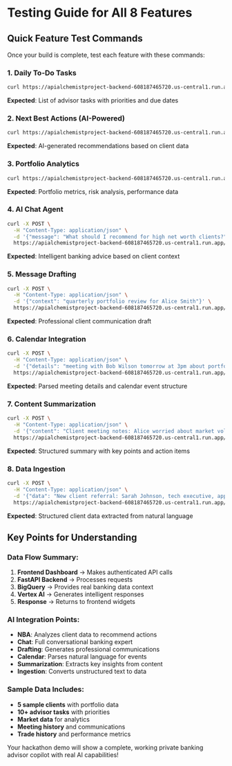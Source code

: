 # Testing Guide for All 8 Features

## Quick Feature Test Commands

Once your build is complete, test each feature with these commands:

### 1. Daily To-Do Tasks
```bash
curl https://apialchemistproject-backend-608187465720.us-central1.run.app/todo
```
**Expected**: List of advisor tasks with priorities and due dates

### 2. Next Best Actions (AI-Powered)
```bash
curl https://apialchemistproject-backend-608187465720.us-central1.run.app/nba
```
**Expected**: AI-generated recommendations based on client data

### 3. Portfolio Analytics
```bash
curl https://apialchemistproject-backend-608187465720.us-central1.run.app/portfolio
```
**Expected**: Portfolio metrics, risk analysis, performance data

### 4. AI Chat Agent
```bash
curl -X POST \
  -H "Content-Type: application/json" \
  -d '{"message": "What should I recommend for high net worth clients?"}' \
  https://apialchemistproject-backend-608187465720.us-central1.run.app/chat
```
**Expected**: Intelligent banking advice based on client context

### 5. Message Drafting
```bash
curl -X POST \
  -H "Content-Type: application/json" \
  -d '{"context": "quarterly portfolio review for Alice Smith"}' \
  https://apialchemistproject-backend-608187465720.us-central1.run.app/draft
```
**Expected**: Professional client communication draft

### 6. Calendar Integration
```bash
curl -X POST \
  -H "Content-Type: application/json" \
  -d '{"details": "meeting with Bob Wilson tomorrow at 3pm about portfolio"}' \
  https://apialchemistproject-backend-608187465720.us-central1.run.app/calendar
```
**Expected**: Parsed meeting details and calendar event structure

### 7. Content Summarization
```bash
curl -X POST \
  -H "Content-Type: application/json" \
  -d '{"content": "Client meeting notes: Alice worried about market volatility, wants safer investments, daughter starting college soon"}' \
  https://apialchemistproject-backend-608187465720.us-central1.run.app/summarize
```
**Expected**: Structured summary with key points and action items

### 8. Data Ingestion
```bash
curl -X POST \
  -H "Content-Type: application/json" \
  -d '{"data": "New client referral: Sarah Johnson, tech executive, approximately $4M net worth, conservative risk tolerance"}' \
  https://apialchemistproject-backend-608187465720.us-central1.run.app/ingest
```
**Expected**: Structured client data extracted from natural language

## Key Points for Understanding

### Data Flow Summary:
1. **Frontend Dashboard** → Makes authenticated API calls
2. **FastAPI Backend** → Processes requests
3. **BigQuery** → Provides real banking data context  
4. **Vertex AI** → Generates intelligent responses
5. **Response** → Returns to frontend widgets

### AI Integration Points:
- **NBA**: Analyzes client data to recommend actions
- **Chat**: Full conversational banking expert
- **Drafting**: Generates professional communications  
- **Calendar**: Parses natural language for events
- **Summarization**: Extracts key insights from content
- **Ingestion**: Converts unstructured text to data

### Sample Data Includes:
- **5 sample clients** with portfolio data
- **10+ advisor tasks** with priorities
- **Market data** for analytics
- **Meeting history** and communications
- **Trade history** and performance metrics

Your hackathon demo will show a complete, working private banking advisor copilot with real AI capabilities!
